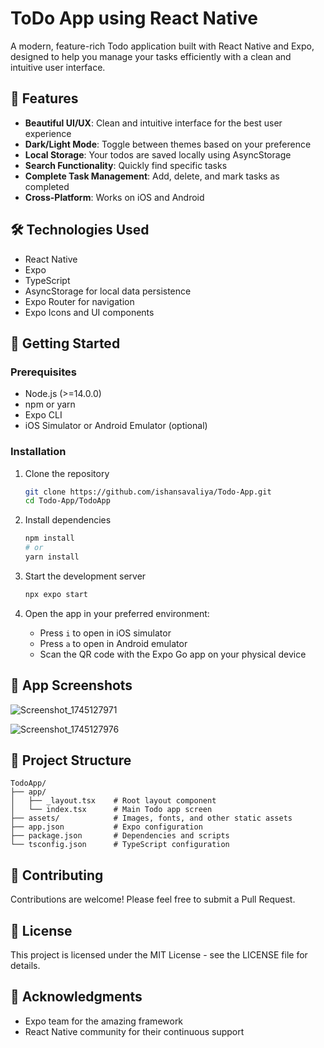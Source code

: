 # ToDo App using React Native

A modern, feature-rich Todo application built with React Native and Expo, designed to help you manage your tasks efficiently with a clean and intuitive user interface.



## 📱 Features

- **Beautiful UI/UX**: Clean and intuitive interface for the best user experience
- **Dark/Light Mode**: Toggle between themes based on your preference
- **Local Storage**: Your todos are saved locally using AsyncStorage
- **Search Functionality**: Quickly find specific tasks
- **Complete Task Management**: Add, delete, and mark tasks as completed
- **Cross-Platform**: Works on iOS and Android

## 🛠️ Technologies Used

- React Native
- Expo
- TypeScript
- AsyncStorage for local data persistence
- Expo Router for navigation
- Expo Icons and UI components

## 🚀 Getting Started

### Prerequisites

- Node.js (>=14.0.0)
- npm or yarn
- Expo CLI
- iOS Simulator or Android Emulator (optional)

### Installation

1. Clone the repository

   ```bash
   git clone https://github.com/ishansavaliya/Todo-App.git
   cd Todo-App/TodoApp
   ```

2. Install dependencies

   ```bash
   npm install
   # or
   yarn install
   ```

3. Start the development server

   ```bash
   npx expo start
   ```

4. Open the app in your preferred environment:
   - Press `i` to open in iOS simulator
   - Press `a` to open in Android emulator
   - Scan the QR code with the Expo Go app on your physical device

## 📸 App Screenshots

![Screenshot_1745127971](https://github.com/user-attachments/assets/f462edbf-60bc-4be7-af9b-c19d06c08720)

![Screenshot_1745127976](https://github.com/user-attachments/assets/a8368ea9-73cb-479a-89b7-90a84d191040)


## 🧩 Project Structure

```
TodoApp/
├── app/
│   ├── _layout.tsx    # Root layout component
│   └── index.tsx      # Main Todo app screen
├── assets/            # Images, fonts, and other static assets
├── app.json           # Expo configuration
├── package.json       # Dependencies and scripts
└── tsconfig.json      # TypeScript configuration
```

## 🤝 Contributing

Contributions are welcome! Please feel free to submit a Pull Request.

## 📝 License

This project is licensed under the MIT License - see the LICENSE file for details.

## 🙏 Acknowledgments

- Expo team for the amazing framework
- React Native community for their continuous support
